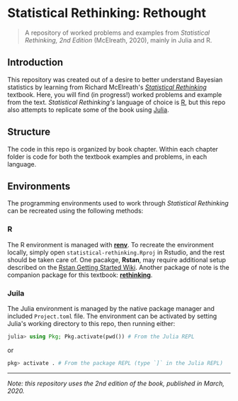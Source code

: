 # Statistical Rethinking: Rethought

> A repository of worked problems and examples from _Statistical Rethinking,
> 2nd Edition_ (McElreath, 2020), mainly in Julia and R.


## Introduction

This repository was created out of a desire to better understand Bayesian
statistics by learning from Richard McElreath's
[_Statistical Rethinking_][sr-book] textbook. Here, you will find (in progress!)
worked problems and example from the text. _Statistical Rethinking's_ language
of choice is [R][r-site], but this repo also attempts to replicate some of the
book using [Julia][julia-site].


## Structure

The code in this repo is organized by book chapter. Within each chapter folder
is code for both the textbook examples and problems, in each language.


## Environments

The programming environments used to work through _Statistical Rethinking_ can
be recreated using the following methods:

### R

The R environment is managed with [**renv**][renv-site]. To recreate the
environment locally, simply open `statistical-rethinking.Rproj` in Rstudio, and
the rest should be taken care of. One pacakge, **Rstan**, may require additional
setup described on the [Rstan Getting Started Wiki][rstan-wiki]. Another package
of note is the companion package for this textbook:
[**rethinking**][rethinking-github].

### Juila

The Julia environment is managed by the native package manager and included
`Project.toml` file. The environment can be activated by setting Julia's
working directory to this repo, then running either:

```julia
julia> using Pkg; Pkg.activate(pwd()) # From the Julia REPL
```
or

```julia
pkg> activate . # From the package REPL (type `]` in the Julia REPL)
```


-----

_Note: this repository uses the 2nd edition of the book, published in March,
2020._


[sr-book]: https://xcelab.net/rm/statistical-rethinking/
[r-site]: https://www.r-project.org
[julia-site]: https://julialang.org
[renv-site]: https://rstudio.github.io/renv/
[rstan-wiki]: https://github.com/stan-dev/rstan/wiki/RStan-Getting-Started
[rethinking-github]: https://github.com/rmcelreath/rethinking
